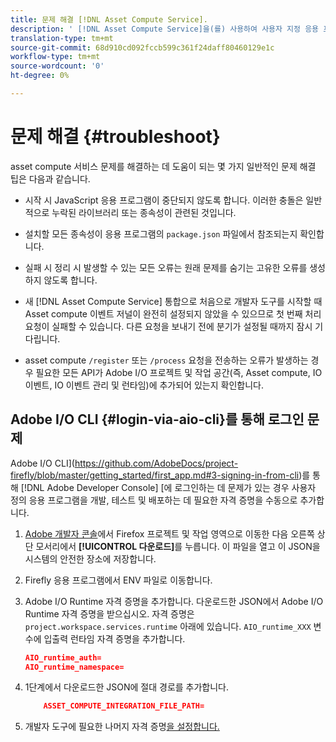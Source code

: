 ```yaml
---
title: 문제 해결 [!DNL Asset Compute Service].
description: ' [!DNL Asset Compute Service]을(를) 사용하여 사용자 지정 응용 프로그램의 문제를 해결하고 디버깅합니다.'
translation-type: tm+mt
source-git-commit: 68d910cd092fccb599c361f24daff80460129e1c
workflow-type: tm+mt
source-wordcount: '0'
ht-degree: 0%

---
```



# 문제 해결 {#troubleshoot}

asset compute 서비스 문제를 해결하는 데 도움이 되는 몇 가지 일반적인 문제 해결 팁은 다음과 같습니다.

* 시작 시 JavaScript 응용 프로그램이 중단되지 않도록 합니다. 이러한 충돌은 일반적으로 누락된 라이브러리 또는 종속성이 관련된 것입니다.
* 설치할 모든 종속성이 응용 프로그램의 `package.json` 파일에서 참조되는지 확인합니다.
* 실패 시 정리 시 발생할 수 있는 모든 오류는 원래 문제를 숨기는 고유한 오류를 생성하지 않도록 합니다.

* 새 [!DNL Asset Compute Service] 통합으로 처음으로 개발자 도구를 시작할 때 Asset compute 이벤트 저널이 완전히 설정되지 않았을 수 있으므로 첫 번째 처리 요청이 실패할 수 있습니다. 다른 요청을 보내기 전에 분기가 설정될 때까지 잠시 기다립니다.
* asset compute `/register` 또는 `/process` 요청을 전송하는 오류가 발생하는 경우 필요한 모든 API가 Adobe I/O 프로젝트 및 작업 공간(즉, Asset compute, IO 이벤트, IO 이벤트 관리 및 런타임)에 추가되어 있는지 확인합니다.

## Adobe I/O CLI {#login-via-aio-cli}를 통해 로그인 문제

Adobe I/O CLI](https://github.com/AdobeDocs/project-firefly/blob/master/getting_started/first_app.md#3-signing-in-from-cli)를 통해 [!DNL Adobe Developer Console] [에 로그인하는 데 문제가 있는 경우 사용자 정의 응용 프로그램을 개발, 테스트 및 배포하는 데 필요한 자격 증명을 수동으로 추가합니다.

1. [Adobe 개발자 콘솔](https://console.adobe.io/)에서 Firefox 프로젝트 및 작업 영역으로 이동한 다음 오른쪽 상단 모서리에서 **[!UICONTROL 다운로드]**&#x200B;를 누릅니다. 이 파일을 열고 이 JSON을 시스템의 안전한 장소에 저장합니다.

1. Firefly 응용 프로그램에서 ENV 파일로 이동합니다.

1. Adobe I/O Runtime 자격 증명을 추가합니다. 다운로드한 JSON에서 Adobe I/O Runtime 자격 증명을 받으십시오. 자격 증명은 `project.workspace.services.runtime` 아래에 있습니다. `AIO_runtime_XXX` 변수에 입출력 런타임 자격 증명을 추가합니다.

   ```json
   AIO_runtime_auth=
   AIO_runtime_namespace=
   ```

1. 1단계에서 다운로드한 JSON에 절대 경로를 추가합니다.

   ```json
       ASSET_COMPUTE_INTEGRATION_FILE_PATH=
   ```

1. 개발자 도구에 필요한 나머지 자격 증명[을 설정합니다.](develop-custom-application.md)

<!-- TBD for later:
Add any best practices for developers in this section:
* Any items to take care of when creating projects.
* Any naming conventions, reserved keywords, etc.?
* Any terms that can become a source of confusion later based on our OOTB naming.

* If required, add limitations for custom applications and spin those off as best practices.
* Do NOT borrow any content from https://git.corp.adobe.com/nui/nui/blob/master/doc/worker_api.md. It is outdated and irrelevant for 3rd party custom applications.
-->
